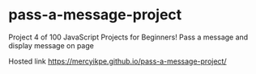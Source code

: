 # pass-a-message-project
Project 4 of 100 JavaScript Projects for Beginners!  Pass a message and display message on page

Hosted link https://mercyikpe.github.io/pass-a-message-project/
